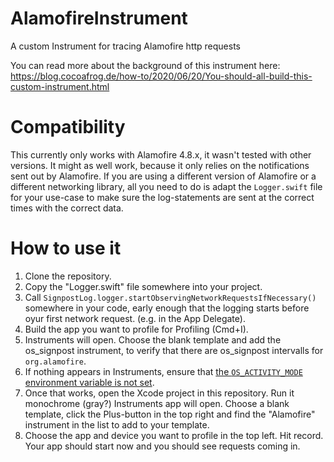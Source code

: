 # AlamofireInstrument
A custom Instrument for tracing Alamofire http requests

You can read more about the background of this instrument here: https://blog.cocoafrog.de/how-to/2020/06/20/You-should-all-build-this-custom-instrument.html

# Compatibility
This currently only works with Alamofire 4.8.x, it wasn't tested with other versions. 
It might as well work, because it only relies on the notifications sent out by Alamofire.
If you are using a different version of Alamofire or a different networking library, all you need to do is adapt the `Logger.swift` file for your use-case to make sure the log-statements are sent at the correct times with the correct data.

# How to use it
1. Clone the repository.
2. Copy the "Logger.swift" file somewhere into your project.
3. Call `SignpostLog.logger.startObservingNetworkRequestsIfNecessary()` somewhere in your code, early enough that the logging starts before oyur first network request. (e.g. in the App Delegate).
4. Build the app you want to profile for Profiling (Cmd+I).
5. Instruments will open. Choose the blank template and add the os_signpost instrument, to verify that there are os_signpost intervalls for `org.alamofire`.
6. If nothing appears in Instruments, ensure that [the `OS_ACTIVITY_MODE` environment variable is not set](https://stackoverflow.com/a/57187309/1956359).
7. Once that works, open the Xcode project in this repository. Run it monochrome (gray?) Instruments app will open. Choose a blank template, click the Plus-button in the top right and find the "Alamofire" instrument in the list to add to your template.
8. Choose the app and device you want to profile in the top left. Hit record. Your app should start now and you should see requests coming in.

